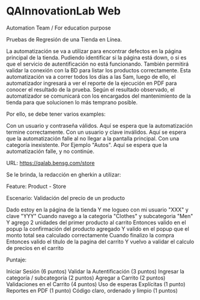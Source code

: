 # QAInnovationLab Web

Automation Team / For education purpose

Pruebas de Regresión de una Tienda en Línea.

La automatización se va a utilizar para encontrar defectos en la página principal de la tienda. Pudiendo identificar si la página está down, o si es que el servicio de autentificación no está funcionando. También permitirá validar la conexión con la BD para listar los productos correctamente. Esta automatización va a correr todos los días a las 5am, luego de ello, el automatizador ingresará a ver el reporte de la ejecución en PDF para conocer el resultado de la prueba. Según el resultado observado, el automatizador se comunicará con los encargados del mantenimiento de la tienda para que solucionen lo más temprano posible.

Por ello, se debe tener varios examples:

Con un usuario y contraseña válidos. Aquí se espera que la automatización termine correctamente.
Con un usuario y clave inválidos. Aquí se espera que la automatización falle al no llegar a la pantalla principal.
Con una categoría inexistente. Por Ejemplo "Autos". Aquí se espera que la automatización falle, y no continúe.

URL: https://qalab.bensg.com/store

Se le brinda, la redacción en gherkin a utilizar:

Feature: Product - Store

Escenario: Validación del precio de un producto

Dado estoy en la página de la tienda
Y me logueo con mi usuario "XXX" y clave "YYY"
Cuando navego a la categoria "Clothes" y subcategoria "Men"
Y agrego 2 unidades del primer producto al carrito
Entonces valido en el popup la confirmación del producto agregado
Y valido en el popup que el monto total sea calculado correctamente
Cuando finalizo la compra
Entonces valido el titulo de la pagina del carrito
Y vuelvo a validar el calculo de precios en el carrito

Puntaje:

Iniciar Sesión (6 puntos)
Validar la Autentificación (3 puntos)
Ingresar la categoría / subcategoría (2 puntos)
Agregar a Carrito (2 puntos)
Validaciones en el Carrito (4 puntos)
Uso de esperas Explícitas (1 punto)
Reportes en PDF (1 punto)
Código claro, ordenado y limpio (1 puntos)
